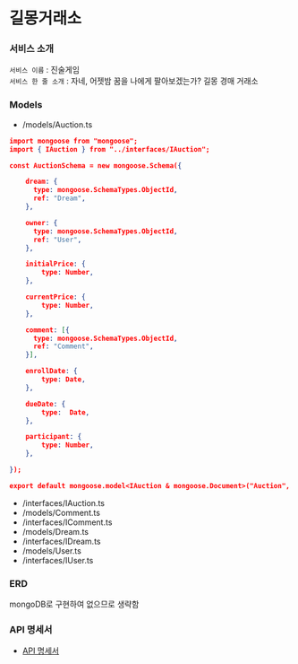 # 길몽거래소

### 서비스 소개

`서비스 이름` : 진술게임  
`서비스 한 줄 소개` : 자네, 어젯밤 꿈을 나에게 팔아보겠는가? 길몽 경매 거래소

### Models

- /models/Auction.ts

```JSON
import mongoose from "mongoose";
import { IAuction } from "../interfaces/IAuction";

const AuctionSchema = new mongoose.Schema({

    dream: {
      type: mongoose.SchemaTypes.ObjectId,
      ref: "Dream",
    },

    owner: {
      type: mongoose.SchemaTypes.ObjectId,
      ref: "User",
    },

    initialPrice: {
        type: Number,
    },

    currentPrice: {
        type: Number,
    },

    comment: [{
      type: mongoose.SchemaTypes.ObjectId,
      ref: "Comment",
    }],

    enrollDate: {
        type: Date,
    },

    dueDate: {
        type:  Date,
    },

    participant: {
        type: Number,
    },

});

export default mongoose.model<IAuction & mongoose.Document>("Auction", AuctionSchema);

```

- /interfaces/IAuction.ts
- /models/Comment.ts
- /interfaces/IComment.ts
- /models/Dream.ts
- /interfaces/IDream.ts
- /models/User.ts
- /interfaces/IUser.ts

### ERD

mongoDB로 구현하여 없으므로 생략함

### API 명세서

- [API 명세서](https://google.com)
